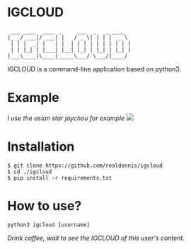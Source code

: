 # IGCLOUD
```
 ___ ____  ____ _     ___  _   _ ____  
|_ _/ ___|/ ___| |   / _ \| | | |  _ \ 
 | | |  _| |   | |  | | | | | | | | | |
 | | |_| | |___| |__| |_| | |_| | |_| |
|___\____|\____|_____\___/ \___/|____/ 
```
IGCLOUD is a command-line application based on python3.

# Example
_I use the asian star jaychou for example_
![](https://raw.githubusercontent.com/realdennis/igcloud/master/example/jaychou.png)

# Installation
```
$ git clone https://github.com/realdennis/igcloud
$ cd ./igcloud
$ pip install -r requirements.txt
```

# How to use?
```python3 igcloud [username]```

_Drink coffee, wait to see the IGCLOUD of this user's content._

